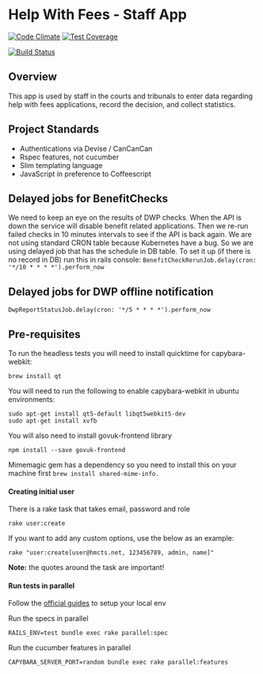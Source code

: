# Help With Fees - Staff App
[![Code Climate](https://codeclimate.com/github/ministryofjustice/fr-staffapp/badges/gpa.svg)](https://codeclimate.com/github/ministryofjustice/fr-staffapp) [![Test Coverage](https://codeclimate.com/github/ministryofjustice/fr-staffapp/badges/coverage.svg)](https://codeclimate.com/github/ministryofjustice/fr-staffapp/coverage?sort=covered_percent&sort_direction=asc)

[![Build Status](https://dev.azure.com/HMCTS-PET/pet-azure-infrastructure/_apis/build/status/Help%20with%20Fees/hwf-staffapp?branchName=develop)](https://dev.azure.com/HMCTS-PET/pet-azure-infrastructure/_build/latest?definitionId=26&branchName=develop)

## Overview

This app is used by staff in the courts and tribunals to enter data regarding help with fees applications,
record the decision, and collect statistics.

## Project Standards

- Authentications via Devise / CanCanCan
- Rspec features, not cucumber
- Slim templating language
- JavaScript in preference to Coffeescript

## Delayed jobs for BenefitChecks
We need to keep an eye on the results of DWP checks. When the API is down the service will disable
benefit related applications. Then we re-run failed checks in 10 minutes intervals to see if the
API is back again. We are not using standard CRON table because Kubernetes have a bug. So we are using
delayed job that has the schedule in DB table. To set it up (if there is no record in DB) run this in rails console:
```BenefitCheckRerunJob.delay(cron: '*/10 * * * *').perform_now```

## Delayed jobs for DWP offline notification
```DwpReportStatusJob.delay(cron: '*/5 * * * *').perform_now ```

## Pre-requisites
To run the headless tests you will need to install quicktime for capybara-webkit:
```
brew install qt
```
You will need to run the following to enable capybara-webkit in ubuntu environments:
```
sudo apt-get install qt5-default libqt5webkit5-dev
sudo apt-get install xvfb
```

You will also need to install govuk-frontend library
```
npm install --save govuk-frontend
```
Mimemagic gem has a dependency so you need to install this on your machine first
```brew install shared-mime-info.```

#### Creating initial user
There is a rake task that takes email, password and role

```
rake user:create
```

If you want to add any custom options, use the below as an example:

```
rake "user:create[user@hmcts.net, 123456789, admin, name]"
```
__Note:__ the quotes around the task are important!


#### Run tests in parallel
Follow the [official guides](https://github.com/grosser/parallel_tests#setup-environment-from-scratch-create-db-and-loads-schema-useful-for-ci) to setup your local env


Run the specs in parallel
```
RAILS_ENV=test bundle exec rake parallel:spec
```

Run the cucumber features in parallel
```
CAPYBARA_SERVER_PORT=random bundle exec rake parallel:features
```